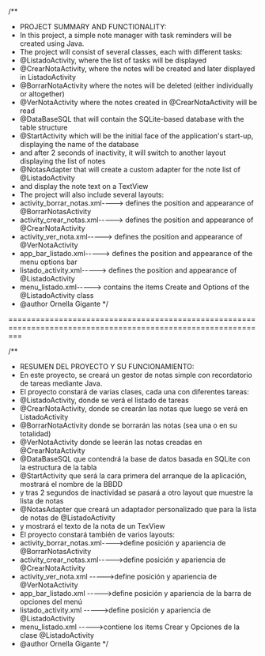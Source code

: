
/**
 * PROJECT SUMMARY AND FUNCTIONALITY:
 * In this project, a simple note manager with task reminders will be created using Java.
 * The project will consist of several classes, each with different tasks:
 * @ListadoActivity, where the list of tasks will be displayed
 * @CrearNotaActivity, where the notes will be created and later displayed in ListadoActivity
 * @BorrarNotaActivity where the notes will be deleted (either individually or altogether)
 * @VerNotaActivity where the notes created in @CrearNotaActivity will be read
 * @DataBaseSQL that will contain the SQLite-based database with the table structure
 * @StartActivity which will be the initial face of the application's start-up, displaying the name of the database
 * and after 2 seconds of inactivity, it will switch to another layout displaying the list of notes
 * @NotasAdapter that will create a custom adapter for the note list of @ListadoActivity
 * and display the note text on a TextView
 * The project will also include several layouts:
 * activity_borrar_notas.xml----> defines the position and appearance of @BorrarNotasActivity
 * activity_crear_notas.xml-----> defines the position and appearance of @CrearNotaActivity
 * activity_ver_nota.xml-----> defines the position and appearance of @VerNotaActivity
 * app_bar_listado.xml-----> defines the position and appearance of the menu options bar
 * listado_activity.xml-----> defines the position and appearance of @ListadoActivity
 * menu_listado.xml-----> contains the items Create and Options of the @ListadoActivity class
 * @author Ornella Gigante
 */

===============================================================================================================









/**
 * RESUMEN DEL PROYECTO Y SU FUNCIONAMIENTO:
 * En este proyecto, se creará un gestor de notas simple con recordatorio de tareas mediante Java.
 * El proyecto constará de varias clases, cada una con diferentes tareas:
 * @ListadoActivity, donde se verá el listado de tareas
 * @CrearNotaActivity, donde se crearán las notas que luego se verá en ListadoActivity
 * @BorrarNotaActivity donde se borrarán las notas (sea una o en su totalidad)
 * @VerNotaActivity donde se leerán las notas creadas en @CrearNotaActivity
 * @DataBaseSQL que contendrá la base de datos basada en SQLite con la estructura de la tabla
 * @StartActivity que será la cara primera del arranque de la aplicación, mostrará el nombre de la BBDD
 * y tras 2 segundos de inactividad se pasará a otro layout que muestre la lista de notas
 * @NotasAdapter que creará un adaptador personalizado que para la lista de notas de @ListadoActivity
 * y mostrará el texto de la nota de un TexView
 * El proyecto constará también de varios layouts:
 * activity_borrar_notas.xml---->define posición y apariencia de @BorrarNotasActivity
 * activity_crear_notas.xml----->define posición y apariencia de @CrearNotaActivity
 * activity_ver_nota.xml   ----->define posición y apariencia de @VerNotaActivity
 * app_bar_listado.xml     ----->define posición y apariencia de la barra de opciones del menú
 * listado_activity.xml    ----->define posición y apariencia de @ListadoActivity
 * menu_listado.xml        ----->contiene los items Crear y Opciones de la clase @ListadoActivity
 * @author Ornella Gigante
 */
